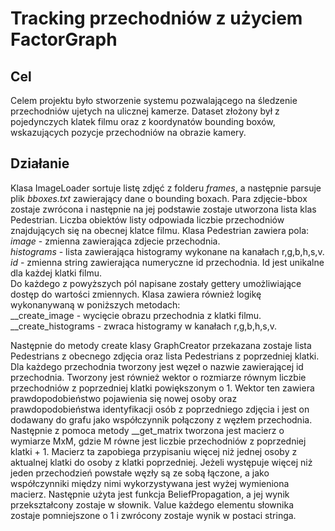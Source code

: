 # Tracking przechodniów z użyciem FactorGraph

## Cel
Celem projektu było stworzenie systemu pozwalającego na śledzenie przechodniów ujetych na ulicznej kamerze. Dataset złożony był z pojedynczych klatek filmu oraz z koordynatów bounding boxów, wskazujących pozycje przechodniów na obrazie kamery. 

## Działanie 

Klasa ImageLoader sortuje listę zdjęć z folderu <em>frames</em>, a następnie parsuje plik <em>bboxes.txt</em> zawierający dane o bounding boxach. Para zdjęcie-bbox zostaje zwrócona i następnie na jej podstawie zostaje utworzona lista klas Pedestrian. Liczba obiektów listy odpowiada liczbie przechodniów znajdujących się na obecnej klatce filmu. Klasa Pedestrian zawiera pola:\
<em>image</em> - zmienna zawierająca zdjecie przechodnia.\
<em>histograms</em> - lista zawierająca histogramy wykonane na kanałach r,g,b,h,s,v.\
<em>id</em> - zmienna string zawierająca numeryczne id przechodnia. Id jest unikalne dla każdej klatki filmu.\
Do każdego z powyższych pól napisane zostały gettery umożliwiające dostęp do wartości zmiennych.
Klasa zawiera również logikę wykonanywaną w poniższych metodach:\
__create_image - wycięcie obrazu przechodnia z klatki filmu.\
__create_histograms - zwraca histogramy w kanałach r,g,b,h,s,v.

Następnie do metody create klasy GraphCreator przekazana zostaje lista Pedestrians z obecnego zdjęcia oraz lista Pedestrians z poprzedniej klatki. Dla każdego przechodnia tworzony jest węzeł o nazwie zawierającej id przechodnia. Tworzony jest również wektor o rozmiarze równym liczbie przechodniów z poprzedniej klatki powiększonym o  1. Wektor ten zawiera prawdopodobieństwo pojawienia się nowej osoby oraz prawdopodobieństwa identyfikacji osób z poprzedniego zdjęcia i jest on dodawany do grafu jako współczynnik połączony z węzłem przechodnia. 
Następnie z pomoca metody __get_matrix tworzona jest macierz o wymiarze MxM, gdzie M równe jest liczbie przechodniów z poprzedniej klatki + 1. Macierz ta zapobiega przypisaniu więcej niż jednej osoby z aktualnej klatki do osoby z klatki poprzedniej. Jeżeli występuje więcej niż jeden przechodzień powstałe węzły są ze sobą łączone, a jako współczynniki między nimi wykorzystywana jest wyżej wymieniona macierz.
Następnie użyta jest funkcja BeliefPropagation, a jej wynik przekształcony zostaje w słownik. Value każdego elementu słownika zostaje pomniejszone o 1 i zwrócony zostaje wynik w postaci stringa.
